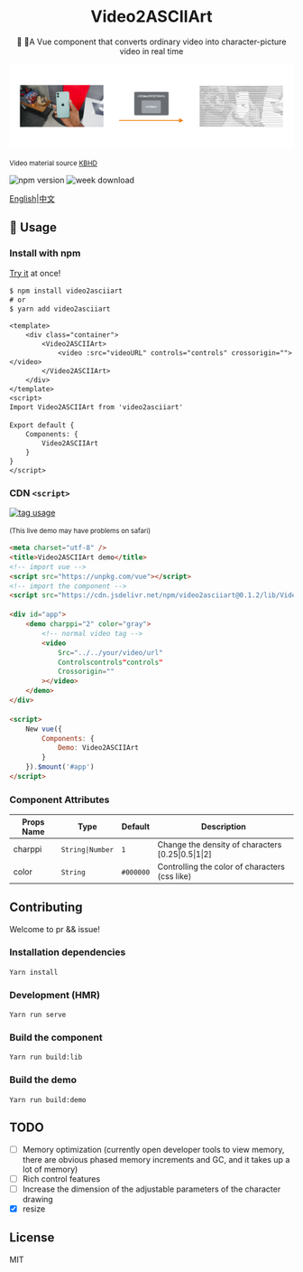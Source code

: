 <h1 align="center">Video2ASCIIArt</h1>
<p align="center">🎥 🎨A Vue component that converts ordinary video into character-picture video in real time</p>

<div align=center><img src="https://raw.githubusercontent.com/OfficialYoungX/Video2ASCIIArt/master/src/assets/showcase.png"/></div>

<small>Video material source [KBHD](https://www.youtube.com/watch?v=OoY7zp8GkLI&t=2s)</small>

![npm version](https://img.shields.io/npm/v/video2asciiart?style=flat-square)
![week download](https://img.shields.io/npm/dw/video2asciiart?style=flat-square)

[English](./README-en.md)\|[中文](./README.md)

## 📒 Usage

### Install with npm

[Try it](https://officialyoungx.github.io/Video2ASCIIArt/dist/) at once!

```shell
$ npm install video2asciiart
# or
$ yarn add video2asciiart
```

```vue
<template>
    <div class="container">
        <Video2ASCIIArt>
            <video :src="videoURL" controls="controls" crossorigin=""></video>
        </Video2ASCIIArt>
    </div>
</template>
<script>
Import Video2ASCIIArt from 'video2asciiart'

Export default {
    Components: {
        Video2ASCIIArt
    }
}
</script>
```

### CDN `<script>`

[![tag usage](https://codesandbox.io/static/img/play-codesandbox.svg)](https://codesandbox.io/s/static-rnxe4?fontsize=14)

<small> (This live demo may have problems on safari)</small>

```html
<meta charset="utf-8" />
<title>Video2ASCIIArt demo</title>
<!-- import vue -->
<script src="https://unpkg.com/vue"></script>
<!-- import the component -->
<script src="https://cdn.jsdelivr.net/npm/video2asciiart@0.1.2/lib/Video2ASCIIArt.umd.js"></script>

<div id="app">
    <demo charppi="2" color="gray">
        <!-- normal video tag -->
        <video
            Src="../../your/video/url"
            Controlscontrols"controls"
            Crossorigin=""
        ></video>
    </demo>
</div>

<script>
    New vue({
        Components: {
            Demo: Video2ASCIIArt
        }
    }).$mount('#app')
</script>
```

### Component Attributes

| Props Name | Type             | Default   | Description                                        |
| ---------- | ---------------- | --------- | -------------------------------------------------- |
| charppi    | `String\|Number` | `1`       | Change the density of characters [0.25\|0.5\|1\|2] |
| color      | `String`         | `#000000` | Controlling the color of characters (css like)     |

## Contributing

Welcome to pr && issue!

### Installation dependencies

```
Yarn install
```

### Development (HMR)

```
Yarn run serve
```

### Build the component

```
Yarn run build:lib
```

### Build the demo

```
Yarn run build:demo
```

## TODO

-   [ ] Memory optimization (currently open developer tools to view memory, there are obvious phased memory increments and GC, and it takes up a lot of memory)
-   [ ] Rich control features
-   [ ] Increase the dimension of the adjustable parameters of the character drawing
-   [x] resize

## License

MIT
